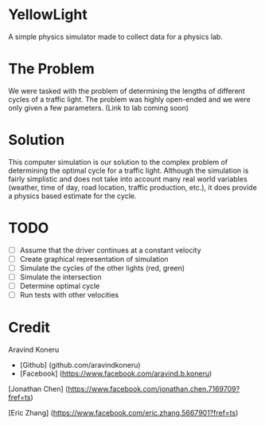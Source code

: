 YellowLight
===========

A simple physics simulator made to collect data for a physics lab. 

The Problem
===========

We were tasked with the problem of determining the lengths of different cycles of a traffic light. The problem was highly open-ended and we were only given a few parameters. (Link to lab coming soon)

Solution
========

This computer simulation is our solution to the complex problem of determining the optimal cycle for a traffic light. Although the simulation is fairly simplistic and does not take into account many real world variables (weather, time of day, road location, traffic production, etc.), it does provide a physics based estimate for the cycle. 

TODO
====

- [ ] Assume that the driver continues at a constant velocity 
- [ ] Create graphical representation of simulation 
- [ ] Simulate the cycles of the other lights (red, green)
- [ ] Simulate the intersection 
- [ ] Determine optimal cycle 
- [ ] Run tests with other velocities

Credit
======

Aravind Koneru
- [Github] (github.com/aravindkoneru)
- [Facebook] (https://www.facebook.com/aravind.b.koneru)

[Jonathan Chen] (https://www.facebook.com/jonathan.chen.7169709?fref=ts)

[Eric Zhang] (https://www.facebook.com/eric.zhang.5667901?fref=ts)

